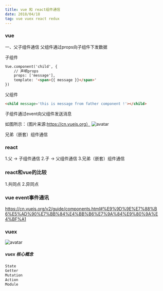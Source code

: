 ```yaml
---
title: vue 和 react组件通信
date: 2018/04/18
tag: vue vuex react redux
---
```


### vue
一、父子组件通信
父组件通过props向子组件下发数据

子组件
```html
Vue.component('child', {
	// 声明props
	props: ['message'],
	template: '<span>{{ message }}</span>'
})
```

父组件

```html
<child message='this is message from father component !'></child>
```


子组件通过event向父组件发送消息



如图所示：（图片来源:https://cn.vuejs.org）
![avatar](https://cn.vuejs.org/images/props-events.png)




兄弟（嵌套）组件通信



### react
1.父 -> 子组件通信
2.子 -> 父组件通信
3.兄弟（嵌套）组件通信


### react和vue的比较
1.共同点
2.异同点





### vue event事件通讯
https://cn.vuejs.org/v2/guide/components.html#%E9%9D%9E%E7%88%B6%E5%AD%90%E7%BB%84%E4%BB%B6%E7%9A%84%E9%80%9A%E4%BF%A1




### vuex

![avatar](https://vuex.vuejs.org/zh-cn/images/vuex.png)

##### vuex 核心概念
```html
State
Getter
Mutation
Action
Module
```














